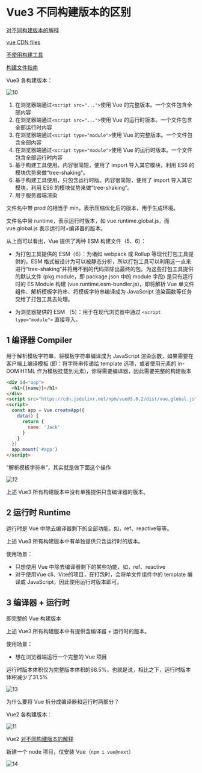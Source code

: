 # Vue3 不同构建版本的区别

[对不同构建版本的解释](https://v3.cn.vuejs.org/guide/installation.html#%E5%AF%B9%E4%B8%8D%E5%90%8C%E6%9E%84%E5%BB%BA%E7%89%88%E6%9C%AC%E7%9A%84%E8%A7%A3%E9%87%8A)

[vue CDN files](https://cdn.jsdelivr.net/npm/vue@3.0.2/dist/)

[不使用构建工具](https://cn.vuejs.org/guide/best-practices/production-deployment.html#without-build-tools)

[构建文件指南](https://github.com/vuejs/core/tree/main/packages/vue#which-dist-file-to-use)

Vue3 各构建版本：

![10](https://blog-1320825986.cos.ap-nanjing.myqcloud.com/20230828/10.png)

1. 在浏览器端通过`<script src="...">`使用 Vue 的完整版本。一个文件包含全部内容
2. 在浏览器端通过`<script src="...">`使用 Vue 的运行时版本。一个文件包含全部运行时内容
3. 在浏览器端通过`<script type="module">`使用 Vue 的完整版本。一个文件包含全部内容
4. 在浏览器端通过`<script type="module">`使用 Vue 的运行时版本。一个文件包含全部运行时内容
5. 基于构建工具使用。内容很简短，使用了 import 导入其它模块，利用 ES6 的模块优势来做“tree-shaking”。
6. 基于构建工具使用，只包含运行时版。内容很简短，使用了 import 导入其它模块，利用 ES6 的模块优势来做“tree-shaking”。
7. 用于服务器端渲染



文件名中带 prod 的相当于 min，表示压缩优化后的版本，用于生成环境。

文件名中带 runtime，表示运行时版本，如 vue.runtime.global.js，而 vue.global.js 表示运行时+编译器的版本。

从上面可以看出，Vue 提供了两种 ESM 构建文件（5、6）：

- 为打包工具提供的 ESM（6）：为诸如 webpack 或 Rollup 等现代打包工具提供的。ESM 格式被设计为可以被静态分析，所以打包工具可以利用这一点来进行“tree-shaking”并将用不到的代码排除出最终的包。为这些打包工具提供的默认文件 (pkg.module，即 package.json 中的 module 字段) 是只有运行时的 ES Module 构建 (vue.runtime.esm-bundler.js)，即将解析 Vue 单文件组件、解析模板字符串、将模板字符串编译成为 JavaScript 渲染函数等任务交给了打包工具去处理。

- 为浏览器提供的 ESM （5）：用于在现代浏览器中通过 `<script type="module">` 直接导入。

## 1 编译器 Compiler

用于解析模板字符串，将模板字符串编译成为 JavaScript 渲染函数，如果需要在客户端上编译模板 (即：将字符串传递给 template 选项，或者使用元素的 in-DOM HTML 作为模板挂载到元素)，你将需要编译器，因此需要完整的构建版本

```html
<div id="app">
  <h1>{{name}}</h1>
</div>
<script src="https://cdn.jsdelivr.net/npm/vue@3.0.2/dist/vue.global.js"></script>
<script>
  const app = Vue.createApp({
    data() {
      return {
        name: 'Jack'
      }
    }
  })
  app.mount('#app')
</script>
```

“解析模板字符串”，其实就是做下面这个操作

![12](https://blog-1320825986.cos.ap-nanjing.myqcloud.com/20230828/12.png)

上述 Vue3 所有构建版本中没有单独提供只含编译器的版本。

## 2 运行时 Runtime

运行时是 Vue 中除去编译器剩下的全部功能，如，ref、reactive等等。

上述 Vue3 所有构建版本中有单独提供只含运行时的版本。

使用场景：

- 只想使用 Vue 中除去编译器剩下的某些功能，如，ref、reactive
- 对于使用Vue cli、Vite的项目，在打包时，会将单文件组件中的 template 编译成 JavaScript，因此使用运行时版本即可。

## 3 编译器 + 运行时

即完整的 Vue 构建版本

上述 Vue3 所有构建版本中有提供含编译器 + 运行时的版本。

使用场景：

-  想在浏览器端运行一个完整的 Vue 项目

运行时版本体积仅为完整版本体积的68.5%，也就是说，相比之下，运行时版本体积减少了31.5%

![13](https://blog-1320825986.cos.ap-nanjing.myqcloud.com/20230828/13.png)

为什么要将 Vue 拆分成编译器和运行时两部分？

Vue2 各构建版本：

![11](https://blog-1320825986.cos.ap-nanjing.myqcloud.com/20230828/11.png)

Vue2 [对不同构建版本的解释](https://cn.vuejs.org/v2/guide/installation.html#%E5%AF%B9%E4%B8%8D%E5%90%8C%E6%9E%84%E5%BB%BA%E7%89%88%E6%9C%AC%E7%9A%84%E8%A7%A3%E9%87%8A)

新建一个 node 项目，仅安装 Vue（`npm i vue@next`）

![14](https://blog-1320825986.cos.ap-nanjing.myqcloud.com/20230828/14.png)
